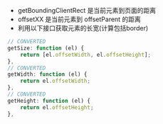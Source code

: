 - getBoundingClientRect 是当前元素到页面的距离
- offsetXX 是当前元素到 offsetParent 的距离
- 利用以下接口获取元素的长宽(计算包括border)
````js
// CONVERTED
getSize: function (el) {
    return [el.offsetWidth, el.offsetHeight];
},
// CONVERTED
getWidth: function (el) {
    return el.offsetWidth;
},
// CONVERTED
getHeight: function (el) {
    return el.offsetHeight;
},
````
